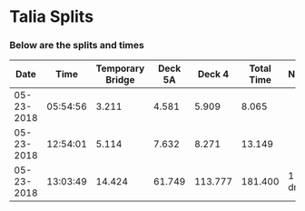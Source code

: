 # Talia Splits 



### Below are the splits and times

|Date|Time|Temporary Bridge|Deck 5A|Deck 4|Total Time|Notes|
|---|---|---|---|---|---|---|
| 05-23-2018 | 05:54:56 | 3.211 | 4.581 | 5.909 | 8.065 |  |
| 05-23-2018 | 12:54:01 | 5.114 | 7.632 | 8.271 | 13.149 |  |
| 05-23-2018 | 13:03:49 | 14.424 | 61.749 | 113.777 | 181.400 | 1 drop |